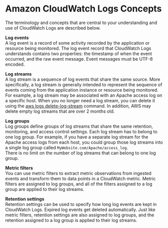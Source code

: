 # Amazon CloudWatch Logs Concepts<a name="CloudWatchLogsConcepts"></a>

The terminology and concepts that are central to your understanding and use of CloudWatch Logs are described below\.

**Log events**  
A log event is a record of some activity recorded by the application or resource being monitored\. The log event record that CloudWatch Logs understands contains two properties: the timestamp of when the event occurred, and the raw event message\. Event messages must be UTF\-8 encoded\.

**Log streams**  
A log stream is a sequence of log events that share the same source\. More specifically, a log stream is generally intended to represent the sequence of events coming from the application instance or resource being monitored\. For example, a log stream may be associated with an Apache access log on a specific host\. When you no longer need a log stream, you can delete it using the [aws logs delete\-log\-stream](https://docs.aws.amazon.com/cli/latest/reference/logs/delete-log-stream.html) command\. In addition, AWS may delete empty log streams that are over 2 months old\.

**Log groups**  
Log groups define groups of log streams that share the same retention, monitoring, and access control settings\. Each log stream has to belong to one log group\. For example, if you have a separate log stream for the Apache access logs from each host, you could group those log streams into a single log group called `MyWebsite.com/Apache/access_log`\.  
There is no limit on the number of log streams that can belong to one log group\.

**Metric filters**  
You can use metric filters to extract metric observations from ingested events and transform them to data points in a CloudWatch metric\. Metric filters are assigned to log groups, and all of the filters assigned to a log group are applied to their log streams\.

**Retention settings**  
Retention settings can be used to specify how long log events are kept in CloudWatch Logs\. Expired log events get deleted automatically\. Just like metric filters, retention settings are also assigned to log groups, and the retention assigned to a log group is applied to their log streams\.